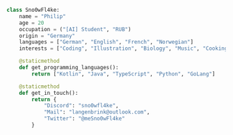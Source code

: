 ```python
class Sno0wFl4ke:
    name = "Philip"
    age = 20
    occupation = ("[AI] Student", "RUB")
    origin = "Germany"
    languages = ["German", "English", "French", "Norwegian"]
    interests = ["Coding", "Illustration", "Biology", "Music", "Cooking"]

    @staticmethod
    def get_programming_languages():
        return ["Kotlin", "Java", "TypeScript", "Python", "GoLang"]

    @staticmethod
    def get_in_touch():
        return {
            "Discord": "sno0wfl4ke",
            "Mail": "langenbrink@outlook.com",
            "Twitter": "@meSno0wFl4ke"
        }
```

<!---
Sno0wFl4ke/Sno0wFl4ke is a ✨ special ✨ repository because its `README.md` (this file) appears on your GitHub profile.
You can click the Preview link to take a look at your changes.
--->

